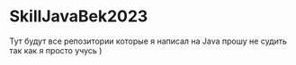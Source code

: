 # SkillJavaBek2023
Тут будут все репозитории которые я написал на Java прошу не судить так как я просто учусь )
